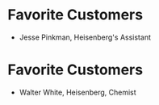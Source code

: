 # Favorite Customers
* Jesse Pinkman, Heisenberg's Assistant
# Favorite Customers
* Walter White, Heisenberg, Chemist
